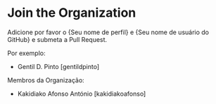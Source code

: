 # Join the Organization

Adicione por favor o {Seu nome de perfil} e {Seu nome de usuário do GitHub} e submeta a Pull Request.

Por exemplo:

- Gentil D. Pinto [gentildpinto]

Membros da Organização:

- Kakidiako Afonso António [kakidiakoafonso]
